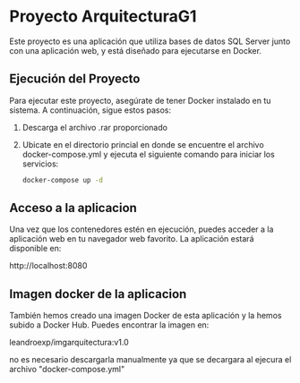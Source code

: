 # Proyecto ArquitecturaG1

Este proyecto es una aplicación que utiliza bases de datos SQL Server junto con una aplicación web, y está diseñado para ejecutarse en Docker.

## Ejecución del Proyecto

Para ejecutar este proyecto, asegúrate de tener Docker instalado en tu sistema. A continuación, sigue estos pasos:

1. Descarga el archivo .rar proporcionado

2. Ubicate en el directorio princial en donde se encuentre el archivo docker-compose.yml y ejecuta el siguiente comando para iniciar los servicios:
   ```bash
   docker-compose up -d
   ```

## Acceso a la aplicacion

Una vez que los contenedores estén en ejecución, puedes acceder a la aplicación web en tu navegador web favorito. La aplicación estará disponible en:

http://localhost:8080

## Imagen docker de la aplicacion

También hemos creado una imagen Docker de esta aplicación y la hemos subido a Docker Hub. Puedes encontrar la imagen en:

leandroexp/imgarquitectura:v1.0

no es necesario descargarla manualmente ya que se decargara al ejecura el archivo "docker-compose.yml"
